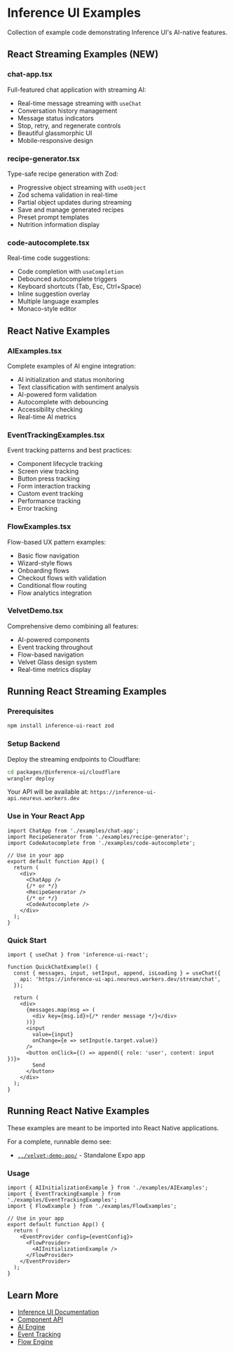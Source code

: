 # Inference UI Examples

Collection of example code demonstrating Inference UI's AI-native features.

## React Streaming Examples (NEW)

### chat-app.tsx
Full-featured chat application with streaming AI:
- Real-time message streaming with `useChat`
- Conversation history management
- Message status indicators
- Stop, retry, and regenerate controls
- Beautiful glassmorphic UI
- Mobile-responsive design

### recipe-generator.tsx
Type-safe recipe generation with Zod:
- Progressive object streaming with `useObject`
- Zod schema validation in real-time
- Partial object updates during streaming
- Save and manage generated recipes
- Preset prompt templates
- Nutrition information display

### code-autocomplete.tsx
Real-time code suggestions:
- Code completion with `useCompletion`
- Debounced autocomplete triggers
- Keyboard shortcuts (Tab, Esc, Ctrl+Space)
- Inline suggestion overlay
- Multiple language examples
- Monaco-style editor

## React Native Examples

### AIExamples.tsx
Complete examples of AI engine integration:
- AI initialization and status monitoring
- Text classification with sentiment analysis
- AI-powered form validation
- Autocomplete with debouncing
- Accessibility checking
- Real-time AI metrics

### EventTrackingExamples.tsx
Event tracking patterns and best practices:
- Component lifecycle tracking
- Screen view tracking
- Button press tracking
- Form interaction tracking
- Custom event tracking
- Performance tracking
- Error tracking

### FlowExamples.tsx
Flow-based UX pattern examples:
- Basic flow navigation
- Wizard-style flows
- Onboarding flows
- Checkout flows with validation
- Conditional flow routing
- Flow analytics integration

### VelvetDemo.tsx
Comprehensive demo combining all features:
- AI-powered components
- Event tracking throughout
- Flow-based navigation
- Velvet Glass design system
- Real-time metrics display

## Running React Streaming Examples

### Prerequisites

```bash
npm install inference-ui-react zod
```

### Setup Backend

Deploy the streaming endpoints to Cloudflare:

```bash
cd packages/@inference-ui/cloudflare
wrangler deploy
```

Your API will be available at: `https://inference-ui-api.neureus.workers.dev`

### Use in Your React App

```tsx
import ChatApp from './examples/chat-app';
import RecipeGenerator from './examples/recipe-generator';
import CodeAutocomplete from './examples/code-autocomplete';

// Use in your app
export default function App() {
  return (
    <div>
      <ChatApp />
      {/* or */}
      <RecipeGenerator />
      {/* or */}
      <CodeAutocomplete />
    </div>
  );
}
```

### Quick Start

```tsx
import { useChat } from 'inference-ui-react';

function QuickChatExample() {
  const { messages, input, setInput, append, isLoading } = useChat({
    api: 'https://inference-ui-api.neureus.workers.dev/stream/chat',
  });

  return (
    <div>
      {messages.map(msg => (
        <div key={msg.id}>{/* render message */}</div>
      ))}
      <input
        value={input}
        onChange={e => setInput(e.target.value)}
      />
      <button onClick={() => append({ role: 'user', content: input })}>
        Send
      </button>
    </div>
  );
}
```

## Running React Native Examples

These examples are meant to be imported into React Native applications.

For a complete, runnable demo see:
- [`../velvet-demo-app/`](../velvet-demo-app/) - Standalone Expo app

### Usage

```tsx
import { AIInitializationExample } from './examples/AIExamples';
import { EventTrackingExample } from './examples/EventTrackingExamples';
import { FlowExample } from './examples/FlowExamples';

// Use in your app
export default function App() {
  return (
    <EventProvider config={eventConfig}>
      <FlowProvider>
        <AIInitializationExample />
      </FlowProvider>
    </EventProvider>
  );
}
```

## Learn More

- [Inference UI Documentation](../README.md)
- [Component API](../packages/inference-ui-react-native/README.md)
- [AI Engine](../packages/@inference-ui/ai-engine/README.md)
- [Event Tracking](../packages/@inference-ui/events/README.md)
- [Flow Engine](../packages/@inference-ui/flows/README.md)
